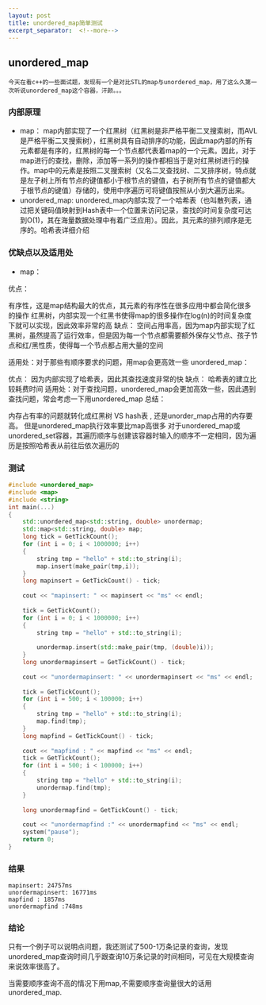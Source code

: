 ```yaml
---
layout: post
title: unordered_map简单测试
excerpt_separator:  <!--more-->
---
```

## unordered_map
	今天在看c++的一些面试题，发现有一个是对比STL的map与unordered_map，用了这么久第一次听说unordered_map这个容器，汗颜。。。
### 内部原理
* map： map内部实现了一个红黑树（红黑树是非严格平衡二叉搜索树，而AVL是严格平衡二叉搜索树），红黑树具有自动排序的功能，因此map内部的所有元素都是有序的，红黑树的每一个节点都代表着map的一个元素。因此，对于map进行的查找，删除，添加等一系列的操作都相当于是对红黑树进行的操作。map中的元素是按照二叉搜索树（又名二叉查找树、二叉排序树，特点就是左子树上所有节点的键值都小于根节点的键值，右子树所有节点的键值都大于根节点的键值）存储的，使用中序遍历可将键值按照从小到大遍历出来。
* unordered_map: unordered_map内部实现了一个哈希表（也叫散列表，通过把关键码值映射到Hash表中一个位置来访问记录，查找的时间复杂度可达到O(1)，其在海量数据处理中有着广泛应用）。因此，其元素的排列顺序是无序的。哈希表详细介绍

### 优缺点以及适用处
* map：

优点：

有序性，这是map结构最大的优点，其元素的有序性在很多应用中都会简化很多的操作
红黑树，内部实现一个红黑书使得map的很多操作在log(n)的时间复杂度下就可以实现，因此效率非常的高
缺点： 空间占用率高，因为map内部实现了红黑树，虽然提高了运行效率，但是因为每一个节点都需要额外保存父节点、孩子节点和红/黑性质，使得每一个节点都占用大量的空间

适用处：对于那些有顺序要求的问题，用map会更高效一些
unordered_map：

优点： 因为内部实现了哈希表，因此其查找速度非常的快
缺点： 哈希表的建立比较耗费时间
适用处：对于查找问题，unordered_map会更加高效一些，因此遇到查找问题，常会考虑一下用unordered_map
总结：

内存占有率的问题就转化成红黑树 VS hash表 , 还是unorder_map占用的内存要高。
但是unordered_map执行效率要比map高很多
对于unordered_map或unordered_set容器，其遍历顺序与创建该容器时输入的顺序不一定相同，因为遍历是按照哈希表从前往后依次遍历的

### 测试
``` c++
#include <unordered_map>
#include <map>
#include <string>
int main(...)
{
	std::unordered_map<std::string, double> unordermap;
	std::map<std::string, double> map;
	long tick = GetTickCount();
	for (int i = 0; i < 1000000; i++)
	{
		string tmp = "hello" + std::to_string(i);
		map.insert(make_pair(tmp,i));
	}
	long mapinsert = GetTickCount() - tick;
	
	cout << "mapinsert: " << mapinsert << "ms" << endl;
	
	tick = GetTickCount();
	for (int i = 0; i < 1000000; i++)
	{
		string tmp = "hello" + std::to_string(i);
	
		unordermap.insert(std::make_pair(tmp, (double)i));
	}
	long unordermapinsert = GetTickCount() - tick;
	
	cout << "unordermapinsert: " << unordermapinsert << "ms" << endl;
	
	tick = GetTickCount();
	for (int i = 500; i < 100000; i++)
	{
		string tmp = "hello" + std::to_string(i);
		map.find(tmp);
	}
	long mapfind = GetTickCount() - tick;
	
	cout << "mapfind : " << mapfind << "ms" << endl;
	tick = GetTickCount();
	for (int i = 500; i < 100000; i++)
	{
		string tmp = "hello" + std::to_string(i);
		unordermap.find(tmp);
	}
	
	long unordermapfind = GetTickCount() - tick;
	
	cout << "unordermapfind :" << unordermapfind << "ms" << endl;
	system("pause");
	return 0;
}
```

### 结果
```
mapinsert: 24757ms
unordermapinsert: 16771ms
mapfind : 1857ms
unordermapfind :748ms
```

### 结论

只有一个例子可以说明点问题，我还测试了500-1万条记录的查询，发现unordered_map查询时间几乎跟查询10万条记录的时间相同，可见在大规模查询来说效率很高了。

当需要顺序查询不高的情况下用map,不需要顺序查询量很大的话用unordered_map.



